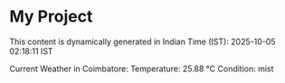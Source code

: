 # My Project

This content is dynamically generated in Indian Time (IST): 2025-10-05 02:18:11 IST


Current Weather in Coimbatore:
Temperature: 25.88 °C
Condition: mist
